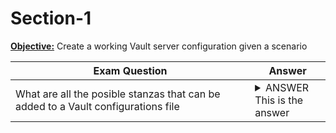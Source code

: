 # Section-1

<b><u>Objective:</u></b> Create a working Vault server configuration given a scenario

| Exam Question | Answer |
| - | - |
| What are all the posible stanzas that can be added to a Vault configurations file | <details><summary>ANSWER<summary>This is the answer</details>